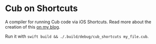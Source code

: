# Cub on Shortcuts

A compiler for running Cub code via iOS Shortcuts. Read more about the creation of this [on my blog](https://willhbr.net/2018/12/26/compiling-for-shortcuts/).

Run it with `swift build && ./.build/debug/cub_shortcuts my_file.cub`.
